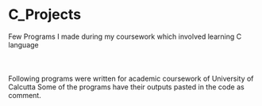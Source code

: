 # C_Projects
Few Programs I made during my coursework which involved learning C language\
\
\
\
Following programs were written for academic coursework of University of Calcutta
Some of the programs have their outputs pasted in the code as comment.


